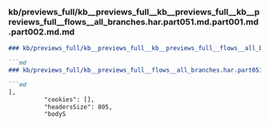 ### kb/previews_full/kb__previews_full__kb__previews_full__kb__previews_full__flows__all_branches.har.part051.md.part001.md.part002.md.md

```md
### kb/previews_full/kb__previews_full__kb__previews_full__flows__all_branches.har.part051.md.part001.md.part002.md

```md
### kb/previews_full/kb__previews_full__flows__all_branches.har.part051.md.part001.md (part 002)

```md
],
          "cookies": [],
          "headersSize": 805,
          "bodyS
```

```

```

```
